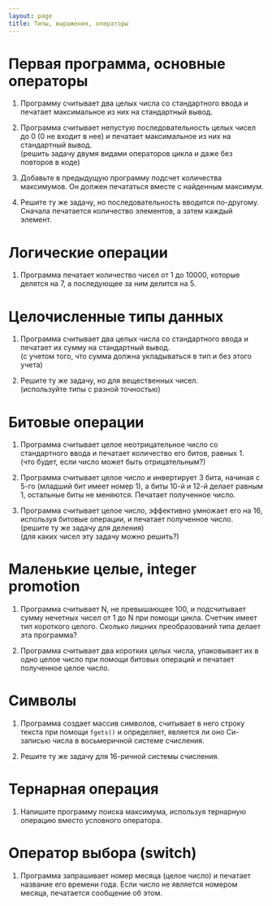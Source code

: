 ```yaml
---
layout: page
title: Типы, выражения, операторы
---
```


# Первая программа, основные операторы

1. Программу считывает
   два целых числа со стандартного ввода
   и печатает максимальное из них на
   стандартный вывод.

1. Программа считывает
   непустую
   последовательность целых чисел до 0
   (0 не входит в нее) и печатает максимальное
   из них на стандартный вывод.  
   (решить задачу двумя видами операторов цикла
    и даже без повторов в коде)

1. Добавьте в предыдущую программу подсчет
   количества максимумов. Он должен печататься
   вместе с найденным максимум.

1. Решите ту же задачу, но последовательность
   вводится по-другому. Сначала печатается количество
   элементов, а затем каждый элемент.


# Логические операции

1. Программа печатает
   количество чисел от 1 до 10000, которые
   делятся на 7, а последующее за ним делится на 5.


# Целочисленные типы данных

1. Программа считывает
   два целых числа со стандартного ввода
   и печатает их сумму на стандартный вывод.  
   (с учетом того, что сумма должна укладываться
    в тип и без этого учета)

1. Решите ту же задачу, но для вещественных чисел.  
   (используйте типы с разной точностью)


# Битовые операции

1. Программа считывает
   целое неотрицательное число со стандартного
   ввода и печатает количество его битов, равных 1.  
   (что будет, если число может быть отрицательным?)

1. Программа считывает целое
   число и инвертирует 3 бита, начиная с 5-го
   (младший бит имеет номер 1), а биты 10-й и 12-й
   делает равным 1, остальные биты
   не меняются. Печатает полученное число.

1. Программа считывает целое
   число, эффективно умножает его на 16, используя
   битовые операции, и печатает полученное число.  
   (решите ту же задачу для деления)  
   (для каких чисел эту задачу можно решить?)


# Маленькие целые, integer promotion

1. Программа считывает N, не превышающее 100,
   и подсчитывает сумму нечетных чисел от 1 до N при помощи
   цикла. Счетчик имеет тип короткого целого.
   Сколько лишних преобразований типа делает
   эта программа?

1. Программа считывает два коротких целых числа,
   упаковывает их в одно целое число при помощи
   битовых операций и печатает полученное целое число.

# Символы

1. Программа создает массив символов,
   считывает в него строку текста при помощи `fgets()`
   и определяет, является ли оно Си-записью числа
   в восьмеричной системе счисления.

1. Решите ту же задачу для 16-ричной системы счисления.


# Тернарная операция

1. Напишите программу поиска максимума, используя
   тернарную операцию вместо условного оператора.


# Оператор выбора (switch)

1. Программа запрашивает номер
   месяца (целое число) и печатает название его
   времени года. Если число не является номером
   месяца, печатается сообщение об этом.
